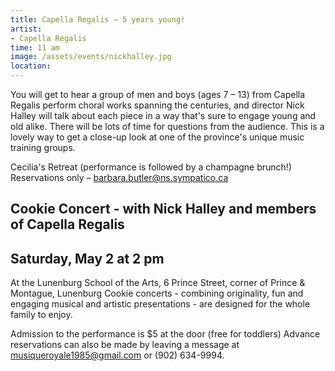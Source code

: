 ```yaml
---
title: Capella Regalis – 5 years young!
artist:
- Capella Regalis
time: 11 am
image: /assets/events/nickhalley.jpg
location: 
---
```


You will get to hear a group of men and boys (ages 7 – 13) from Capella Regalis perform choral works spanning the centuries, and director Nick Halley will talk about each piece in a way that's sure to engage young and old alike. There will be lots of time for questions from the audience. This is a lovely way to get a close-up look at one of the province's unique music training groups.

Cecilia's Retreat (performance is followed by a champagne brunch!)  
Reservations only – [barbara.butler@ns.sympatico.ca](mailto:barbara.butler@ns.sympatico.ca)

## Cookie Concert - with Nick Halley and members of Capella Regalis

## Saturday, May 2 at 2 pm

At the Lunenburg School of the Arts, 6 Prince Street, corner of Prince & Montague, Lunenburg Cookie concerts - combining originality, fun and engaging musical and artistic presentations - are designed for the whole family to enjoy.

Admission to the performance is $5 at the door (free for toddlers) Advance reservations can also be made by leaving a message at [musiqueroyale1985@gmail.com](mailto:musiqueroyale1985@gmail.com) or (902) 634-9994.